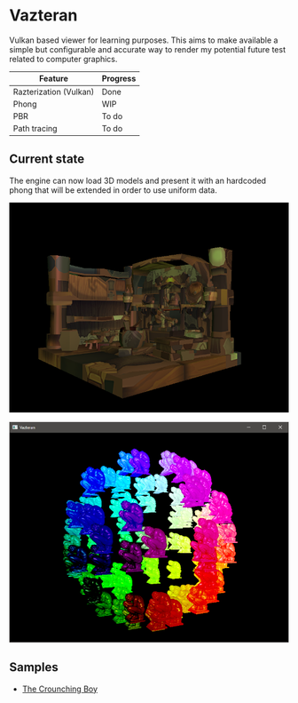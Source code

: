 # Vazteran

Vulkan based viewer for learning purposes. This aims to make available a simple but configurable and accurate way 
to render my potential future test related to computer graphics. 

| Feature                                                         | Progress  |
|-----------------------------------------------------------------|-----------|
| Razterization (Vulkan)                                          | Done      |
| Phong                                                           | WIP       |
| PBR                                                             | To do     |
| Path tracing                                                    | To do     |

## Current state

The engine can now load 3D models and present it with an hardcoded phong that will be extended in order to use uniform data.

![](./readmefiles/Texture.png)

![](./readmefiles/MultipleObject.png)

## Samples 

- [The Crounching Boy](https://www.myminifactory.com/object/3d-print-the-crouching-boy-104413)